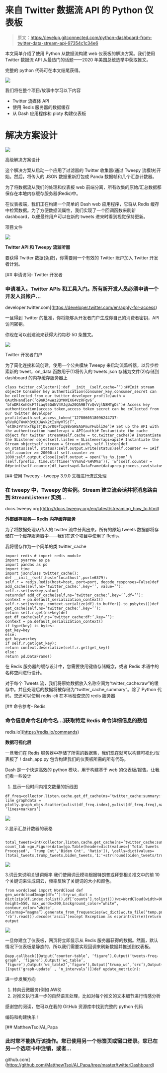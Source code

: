 # 来自 Twitter 数据流 API 的 Python 仪表板

> 原文：<https://levelup.gitconnected.com/python-dashboard-from-twitter-data-stream-api-97354c1c34e6>

本文简单介绍了使用 Python 从数据流构建 web 仪表板的解决方案。我们使用 Twitter 数据流 API 从最热门的话题——2020 年美国总统选举中获取推文。

完整的 python 代码可在本文结尾获得。

![](img/02d303041148cb6cb958df6d61fb332c.png)

我们将在整个项目/故事中学习以下内容

*   Twitter 流媒体 API
*   使用 Redis 服务器的数据缓存
*   从 Dash 应用程序和 ploty 构建仪表板

# 解决方案设计

![](img/fa01a5f8929d9d47848de6d3d8799619.png)

高级解决方案设计

这个解决方案从启动一个应用了过滤器的 Twitter 收集器(通过 Tweepy 流模块)开始。然后，将传入的 JSON 数据重新打包成 Panda 数据帧和几个汇总计数器。

为了将数据流从我们的处理和仪表板 web 前端分离，所有收集的原始/汇总数据都保存在本地内存缓存服务器(Redis)中。

在仪表板端，我们正在构建一个简单的 Dash web 应用程序，它将从 Redis 缓存中检索数据。为了方便数据流属性，我们实现了一个回调函数来刷新 dashboard，以便最终用户可以在新的 tweets 进来时看到视觉保持更新。

项目文件

![](img/21f39f12131e0f47da31d0b2b075926c.png)

**Twitter API 和 Tweepy 流监听器**

要获得 Twitter 数据(免费)，你需要用一个有效的 Twitter 账户加入 Twitter 开发者计划。

[](https://developer.twitter.com/en/apply-for-access) [## 申请访问- Twitter 开发者

### 申请准入。Twitter APIs 和工具入门。所有新开发人员必须申请一个开发人员帐户…

developer.twitter.com](https://developer.twitter.com/en/apply-for-access) 

一旦得到 Twitter 的批准，你将能够从开发者门户生成你自己的消费者密钥，API 访问密钥。

你现在可以创建流来获得大约每秒 50 条推文。

![](img/d84a31e6d056cb0ebf9fadaa6528228c.png)

Twitter 开发者门户

为了简化连接和流创建，使用一个公共模块 Tweepy 来启动流监听器，以异步检索新的 tweet，on_data 函数用于(1)将传入的 tweets json 存储为文件(2)存储到 dashboard 的内存缓存服务器上

```
class twitter_collector():def __init__(self,cache=’’):##Init stream object# Consumer key authentication(consumer_key,consumer_secret can be collected from our twitter developer profile)auth = OAuthHandler(‘o9nR34wWz2QYKWIX64VzRFgv6’, ‘bfmDRlKnhQsFTfiaq95GdNV4VJqUu20QA9BfYvQvVjlN8MTgOs’)# Access key authentication(access_token,access_token_secret can be collected from our twitter developer profile)auth.set_access_token(‘1278060518096244737-yRVyRQFWvKh3tUXUWvk2tIsNyVTSjT’, ‘etOFJPVTnxfkplTjDvprO0FfIq98vSHSASPmuYFubliXe’)# Set up the API with the authentication handlerapi = API(auth)# Instantiate the cache object for twitter stream#self.cache = tc.twitter_cache()# Instantiate the SListener objectself.listen = SListener(api=api)# Instantiate the Stream objectself.stream = Stream(auth, self.listen)def on_status(self, status):self.output.write(status)self.counter += 1#if self.counter >= 20000:if self.counter >= 1000:self.output.close()self.output = open(‘%s_%s.json’ % (self.fprefix, time.strftime(‘%Y%m%d-%H%M%S’)), ‘w’)self.counter = 0#print(self.counter)df_tweets=pd.DataFrame(dataprep.process_raw(status))#self.cache.add_df_cache(key=str(df_tweets.id.max()),df=df_tweets)self.cache.add_cache(ns=’twitter_cache:raw:’,key=str(df_tweets.id.max()),value=str(df_tweets.to_json(orient=’records’)))return
```

 [## 使用 Tweepy - tweepy 3.9.0 文档进行流式处理

### 在 tweepy 中，Tweepy 的实例。Stream 建立流会话并将消息路由到 StreamListener 实例…

docs.tweepy.org](http://docs.tweepy.org/en/latest/streaming_how_to.html) 

**外部缓存服务— Redis 内存缓存服务**

为了将数据处理从传入的 twitter 流中分离出来，所有的原始 tweets 数据都将存储在一个缓存服务器中——我们在这个项目中使用了 Redis。

我将缓存作为一个简单的类 twitter_cache

```
import redis # import redis module
import pyarrow as pa
import pandas as pd
import time
import jsonclass twitter_cache():
def __init__(self,host=’localhost’,port=6379):
self.r = redis.Redis(host=host, port=port, decode_responses=False)def add_cache(self,ns=’twitter_cache:’,key=’’, value=’’):
self.r.set(ns+key,value)
returndef add_df_cache(self,ns=’twitter_cache:’,key=’’,df=’’):
context = pa.default_serialization_context()
self.r.set(ns+key, context.serialize(df).to_buffer().to_pybytes())def get_cache(self,ns=’twitter_cache:’,key=’’):
return self.r.get(ns+key)def get_df_cache(self,ns=’twitter_cache:df:’,key=’’):
context = pa.default_serialization_context()
if type(key) is bytes:
get_key=key
else:
get_key=ns+key
if self.r.get(get_key):
return context.deserialize(self.r.get(get_key))
else:
return pd.DataFrame()
```

在 Redis 服务器的缓存设计中，您需要使用键值存储概念，或者 Redis 术语中的名称空间进行设计。

对于每个 Tweets 流，我们将原始数据放入名称空间为“twitter_cache:raw”的缓存中。并且处理后的数据将被存储为“twitter_cache_summary”。除了 Python 代码，您还可以使用 redis-cli 在本地检查您的 redis 服务器

[](https://redis.io/commands) [## 命令参考- Redis

### 命令信息命令名[命令名...]获取特定 Redis 命令详细信息的数组

redis.io](https://redis.io/commands) 

**数据可视化层**

一旦我们在 Redis 服务器中存储了所需的数据集，我们现在就可以构建可视化/仪表板了！dash_app.py 包含构建我们的仪表板所需的所有代码。

Dash 是一个快速高效的 python 模块，用于构建基于 web 的仪表板/报告。让我们看一些设计

1.  显示一段时间内推文数量的折线图

```
df_freq=collector.listen.cache.get_df_cache(ns=’twitter_cache:summary:’,key=’tweets_freq’)##Generate line graphdata = plotly.graph_objs.Scatter(x=list(df_freq.index),y=list(df_freq.freq),name=’Scatter’,mode= ‘lines+markers’)
```

![](img/cec248ef2f4312355efb3b213f08d4e9.png)

2.显示汇总计数器的表格

```
 total_tweets=int(collector.listen.cache.get_cache(ns=’twitter_cache:summary:’,key=’total_tweets’))trump_tweets=int(collector.listen.cache.get_cache(ns=’twitter_cache:summary:’,key=’trump_tweets’))biden_tweets=int(collector.listen.cache.get_cache(ns=’twitter_cache:summary:’,key=’biden_tweets’)) count_tab =go.Figure(data=[go.Table(header=dict(values=['Total tweets Processed', 'Trump Cnt','Biden Cnt', 'Ratio']), \cells=dict(values=[total_tweets,trump_tweets,biden_tweets,'1:'+str(round(biden_tweets/trump_tweets,2))]))])
```

![](img/4ce55827a28f251549952e105a2b18c8.png)

3.词云来说明关键词频率
我们使用词云模块根据特朗普或拜登相关推文中的前 10 个关键词来生成词云，频率反映了关键词的大小和颜色。

```
from wordcloud import WordCloud def gen_wordcloudImage(df=’’):try:wc_dict = dict(zip(df.index.tolist(),df[‘counts’].tolist()))wc=WordCloud(width=900, height=550, max_words=200,background_color=”white”, contour_color=’white’, colormap=”magma”).generate_from_frequencies(wc_dict)wc.to_file(‘temp.png’)output=base64.b64encode(open(‘temp.png’, ‘rb’).read()).decode(‘ascii’)except Exception as e:print(str(e))return output
```

![](img/c7776b7fcecd6caf4760238dd872cab7.png)

一旦你建立了仪表板，网页将立即显示从 Redis 服务器获得的数据。然而，默认情况下仪表板是静态的，所以我们需要实现回调来刷新数据并推送到仪表板。

```
@app.callback([Output(‘counter-table’, ‘figure’),Output(‘tweets-freq-graph’, ‘figure’),Output(‘wc_table’, ‘figure’),Output(‘wc_table2’,’figure’),Output(‘trump_wc’,’src’),Output(‘biden_wc’,’src’)],[Input(‘graph-update’ , ‘n_intervals’)])def update_metric(n):
```

进一步发展方向

1.  转向云微服务(例如 AWS)
2.  对推文执行进一步的自然语言处理，比如对每个推文的文本细节进行情感分析

感谢您的阅读，您可以在我的 GitHub 资源库中找到完整的 python 代码

编码和构建快乐！

[](https://github.com/MatthewTsoi/AI_Papa/tree/master/twitterDashboard) [## MatthewTsoi/AI_Papa

### 此时您不能执行该操作。您已使用另一个标签页或窗口登录。您已在另一个选项卡中注销，或者…

github.com](https://github.com/MatthewTsoi/AI_Papa/tree/master/twitterDashboard)